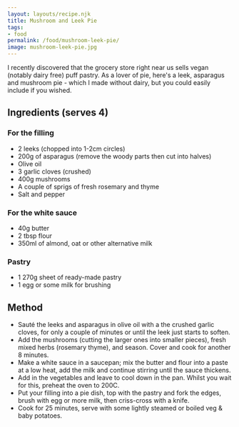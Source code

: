 ```yaml
---
layout: layouts/recipe.njk
title: Mushroom and Leek Pie
tags:
- food
permalink: /food/mushroom-leek-pie/
image: mushroom-leek-pie.jpg
---
```

I recently discovered that the grocery store right near us sells vegan (notably dairy free) puff pastry. As a lover of pie, here's a leek, asparagus and mushroom pie - which I made without dairy, but you could easily include if you wished.

## Ingredients (serves 4)
### For the filling
- 2 leeks (chopped into 1-2cm circles)
- 200g of asparagus (remove the woody parts then cut into halves)
- Olive oil
- 3 garlic cloves (crushed)
- 400g mushrooms
- A couple of sprigs of fresh rosemary and thyme
- Salt and pepper

### For the white sauce
- 40g butter
- 2 tbsp flour
- 350ml of almond, oat or other alternative milk

### Pastry
- 1 270g sheet of ready-made pastry
- 1 egg or some milk for brushing

## Method

- Sauté the leeks and asparagus in olive oil with a the crushed garlic cloves, for only a couple of minutes or until the leek just starts to soften.
- Add the mushrooms (cutting the larger ones into smaller pieces), fresh mixed herbs (rosemary thyme), and season. Cover and cook for another 8 minutes.
- Make a white sauce in a saucepan; mix the butter and flour into a paste at a low heat, add the milk and continue stirring until the sauce thickens.
- Add in the vegetables and leave to cool down in the pan. Whilst you wait for this, preheat the oven to 200C.
- Put your filling into a pie dish, top with the pastry and fork the edges, brush with egg or more milk, then criss-cross with a knife.
- Cook for 25 minutes, serve with some lightly steamed or boiled veg & baby potatoes.
